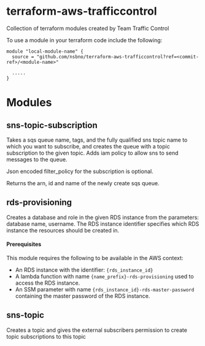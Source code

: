 # terraform-aws-trafficcontrol
Collection of terraform modules created by Team Traffic Control

To use a module in your terraform code include the following:

```
module "local-module-name" {
  source = "github.com/nsbno/terraform-aws-trafficcontrol?ref=<commit-ref>/<module-name>"

  .....
}
```

# Modules
## sns-topic-subscription
Takes a sqs queue name, tags, and the fully qualified sns topic name to which you want to subscribe, and creates the queue with 
a topic subscription to the given topic. Adds iam policy to allow sns to send messages to the queue.

Json encoded filter_policy for the subscription is optional.

Returns the arn, id and name of the newly create sqs queue.

## rds-provisioning
Creates a database and role in the given RDS instance from the parameters: database name, username.
The RDS instance identifier specifies which RDS instance the resources should be created in.

#### Prerequisites
This module requires the following to be available in the AWS context:
* An RDS instance with the identifier: `{rds_instance_id}`
* A lambda function with name `{name_prefix}-rds-provisioning` used to access the RDS instance.
* An SSM parameter with name `{rds_instance_id}-rds-master-password` containing the master password of the RDS instance. 

## sns-topic
Creates a topic and gives the external subscribers permission to create topic subscriptions to this topic